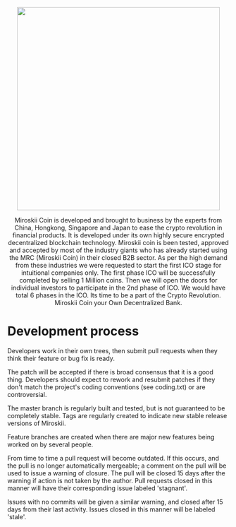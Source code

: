 <p align="center">
  <img width="460" height="auto"  src="https://miroskii.org/logo.png">
</p>
<p align="center">
 Miroskii Coin is developed and brought to business by the experts from China, Hongkong, Singapore and Japan to ease the crypto revolution in financial products. It is developed under its own highly secure encrypted decentralized blockchain technology. Miroskii coin is been tested, approved and accepted by most of the industry giants who has already started using the MRC (Miroskii Coin) in their closed B2B sector. As per the high demand from these industries we were requested to start the first ICO stage for intuitional companies only. The first phase ICO will be successfully completed by selling 1 Million coins. Then we will open the doors for individual investors to participate in the 2nd phase of ICO. We would have total 6 phases in the ICO. Its time to be a part of the Crypto Revolution. Miroskii Coin your Own Decentralized Bank.
 </p>

Development process
===========================

Developers work in their own trees, then submit pull requests when
they think their feature or bug fix is ready.

The patch will be accepted if there is broad consensus that it is a
good thing.  Developers should expect to rework and resubmit patches
if they don't match the project's coding conventions (see coding.txt)
or are controversial.

The master branch is regularly built and tested, but is not guaranteed
to be completely stable. Tags are regularly created to indicate new
stable release versions of Miroskii.

Feature branches are created when there are major new features being
worked on by several people.

From time to time a pull request will become outdated. If this occurs, and
the pull is no longer automatically mergeable; a comment on the pull will
be used to issue a warning of closure. The pull will be closed 15 days
after the warning if action is not taken by the author. Pull requests closed
in this manner will have their corresponding issue labeled 'stagnant'.

Issues with no commits will be given a similar warning, and closed after
15 days from their last activity. Issues closed in this manner will be 
labeled 'stale'.
